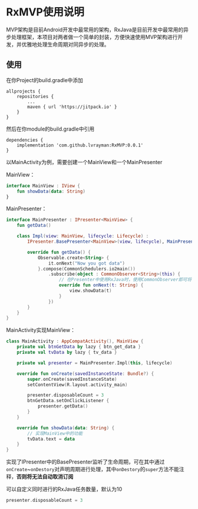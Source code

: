 # RxMVP使用说明

MVP架构是目前Android开发中最常用的架构，RxJava是目前开发中最常用的异步处理框架，本项目对两者做一个简单的封装，方便快速使用MVP架构进行开发，并优雅地处理生命周期对同异步的处理。

## 使用

在你Project的build.gradle中添加

```
allprojects {
	repositories {
		...
		maven { url 'https://jitpack.io' }
	}
}
```

然后在你module的build.gradle中引用

```
dependencies {
    implementation 'com.github.lvrayman:RxMVP:0.0.1'
}
```

以MainActivity为例，需要创建一个MainView和一个MainPresenter

MainView：

```kotlin
interface MainView : IView {
    fun showData(data: String)
}
```

MainPresenter：

```kotlin
interface MainPresenter : IPresenter<MainView> {
    fun getData()

    class Impl(view: MainView, lifecycle: Lifecycle) :
        IPresenter.BasePresenter<MainView>(view, lifecycle), MainPresenter {

        override fun getData() {
            Observable.create<String> {
                it.onNext("Now you got data")
            }.compose(CommonSchedulers.io2main())
                .subscribe(object : CommonObserver<String>(this) {
                  	// 在Presenter中使用RxJava时，使用CommonObserver即可将该RxJava的任务与该Presenter挂钩，自动在生命周期结束时取消订阅
                    override fun onNext(t: String) {
                        view.showData(t)
                    }
                })
        }
    }
}
```

MainActivity实现MainView：

```kotlin
class MainActivity : AppCompatActivity(), MainView {
    private val btnGetData by lazy { btn_get_data }
    private val tvData by lazy { tv_data }

    private val presenter = MainPresenter.Impl(this, lifecycle)

    override fun onCreate(savedInstanceState: Bundle?) {
        super.onCreate(savedInstanceState)
        setContentView(R.layout.activity_main)

        presenter.disposableCount = 3
        btnGetData.setOnClickListener {
            presenter.getData()
        }
    }

    override fun showData(data: String) {
      	// 实现MainView中的功能
        tvData.text = data
    }
}
```

实现了IPresenter中的BasePresenter监听了生命周期，可在其中通过`onCreate`~`onDestory`对声明周期进行处理，其中`onDestory`的`super`方法不能注释，**否则将无法自动取消订阅**

可以自定义同时进行的RxJava任务数量，默认为10

```kotlin
presenter.disposableCount = 3
```

